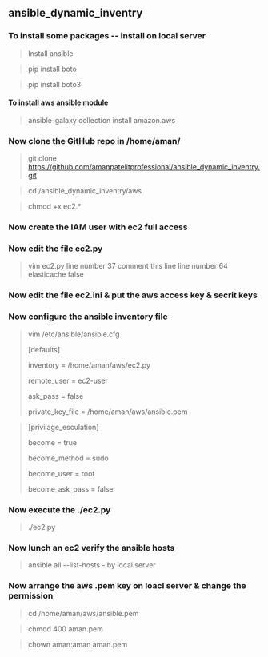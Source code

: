 ## ansible_dynamic_inventry

### To install some packages  -- install on local server 

 > Install ansible 

 > pip install boto
 
 > pip install boto3 
 
 #### To install aws ansible module 
 
 > ansible-galaxy collection install amazon.aws
 
 ### Now clone the GitHub repo in /home/aman/
 
 > git clone https://github.com/amanpatelitprofessional/ansible_dynamic_inventry.git

 > cd /ansible_dynamic_inventry/aws

 > chmod +x ec2.*

 ### Now create the IAM user with ec2 full access
 
 
 ### Now edit the file ec2.py 
  
  > vim ec2.py
    line number 37 comment this line 
    line number 64 elasticache false
  
  ### Now edit the file ec2.ini & put the aws access key & secrit keys
  
  
  ### Now configure the ansible inventory file
  
  > vim /etc/ansible/ansible.cfg
  >
  > [defaults]
  >
  > inventory = /home/aman/aws/ec2.py
  >
  > remote_user = ec2-user
  > 
  > ask_pass = false
  > 
  > private_key_file = /home/aman/aws/ansible.pem
 
  > [privilage_esculation]
  >
  > become = true
  > 
  > become_method = sudo 
  > 
  > become_user = root
  > 
  > become_ask_pass = false 
   
   
   ### Now execute the ./ec2.py
   > ./ec2.py
   
   ### Now lunch an ec2 verify the ansible hosts 
   
   > ansible all --list-hosts     -  by local server 
   
  ### Now arrange the aws .pem key on loacl server & change the permission
   
  > cd /home/aman/aws/ansible.pem
  
  > chmod 400 aman.pem

  > chown aman:aman aman.pem
  
  
